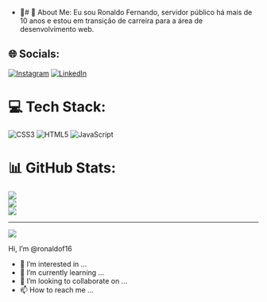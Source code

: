 - 👋# 💫 About Me:
Eu sou Ronaldo Fernando, servidor público há mais de 10 anos e estou em transição de carreira para a área de desenvolvimento web.


## 🌐 Socials:
[![Instagram](https://img.shields.io/badge/Instagram-%23E4405F.svg?logo=Instagram&logoColor=white)](https://instagram.com/ronaldofernando16) [![LinkedIn](https://img.shields.io/badge/LinkedIn-%230077B5.svg?logo=linkedin&logoColor=white)](https://linkedin.com/in/ronaldof16) 

# 💻 Tech Stack:
![CSS3](https://img.shields.io/badge/css3-%231572B6.svg?style=for-the-badge&logo=css3&logoColor=white) ![HTML5](https://img.shields.io/badge/html5-%23E34F26.svg?style=for-the-badge&logo=html5&logoColor=white) ![JavaScript](https://img.shields.io/badge/javascript-%23323330.svg?style=for-the-badge&logo=javascript&logoColor=%23F7DF1E)
# 📊 GitHub Stats:
![](https://github-readme-stats.vercel.app/api?username=ronaldof16&theme=blue-green&hide_border=false&include_all_commits=true&count_private=true)<br/>
![](https://github-readme-streak-stats.herokuapp.com/?user=ronaldof16&theme=blue-green&hide_border=false)<br/>
![](https://github-readme-stats.vercel.app/api/top-langs/?username=ronaldof16&theme=blue-green&hide_border=false&include_all_commits=true&count_private=true&layout=compact)

---
[![](https://visitcount.itsvg.in/api?id=ronaldof16&icon=0&color=0)](https://visitcount.itsvg.in)

<!-- Proudly created with GPRM ( https://gprm.itsvg.in ) --> Hi, I’m @ronaldof16
- 👀 I’m interested in ...
- 🌱 I’m currently learning ...
- 💞️ I’m looking to collaborate on ...
- 📫 How to reach me ...

<!---
ronaldof16/ronaldof16 is a ✨ special ✨ repository because its `README.md` (this file) appears on your GitHub profile.
You can click the Preview link to take a look at your changes.
--->
